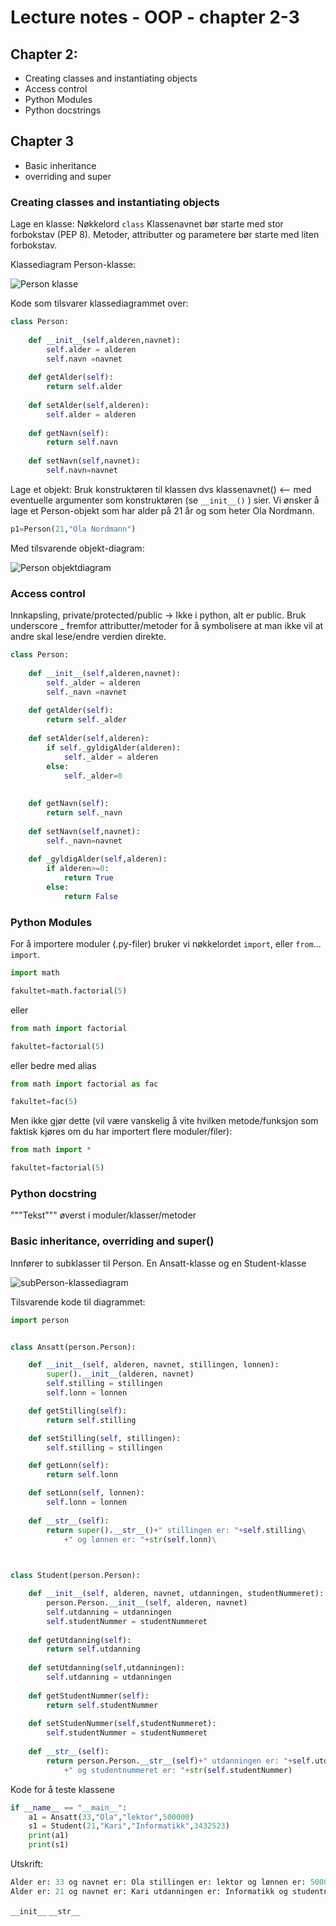 # Lecture notes - OOP - chapter 2-3

## Chapter 2:
- Creating classes and instantiating objects
- Access control
- Python Modules
- Python docstrings

## Chapter 3
- Basic inheritance
- overriding and super


### Creating classes and instantiating objects

Lage en klasse: Nøkkelord `class` 
Klassenavnet bør starte med stor forbokstav (PEP 8). 
Metoder, attributter og parametere bør starte med liten forbokstav.

Klassediagram Person-klasse:

![Person klasse](https://github.com/henrik2706/uit-inf-1400-v23/blob/main/lectures/oop-02-03-oo-concepts/Person4.png)


Kode som tilsvarer klassediagrammet over:
```python
class Person:
    
    def __init__(self,alderen,navnet):
        self.alder = alderen
        self.navn =navnet
        
    def getAlder(self):
        return self.alder
    
    def setAlder(self,alderen):
        self.alder = alderen
             
    def getNavn(self):
        return self.navn
    
    def setNavn(self,navnet):
        self.navn=navnet
```

Lage et objekt: Bruk konstruktøren til klassen dvs klassenavnet() <-- med eventuelle argumenter som konstruktøren (se `__init__()` ) sier.
Vi ønsker å lage et Person-objekt som har alder på 21 år og som heter Ola Nordmann.

```python
p1=Person(21,"Ola Nordmann")
```
Med tilsvarende objekt-diagram:

![Person objektdiagram](https://github.com/henrik2706/uit-inf-1400-v23/blob/main/lectures/oop-02-03-oo-concepts/Person-objekt.png)


### Access control
Innkapsling, private/protected/public -> Ikke i python, alt er public. Bruk underscore _ fremfor attributter/metoder for å symbolisere at man ikke vil at andre skal lese/endre verdien direkte.

```python
class Person:
    
    def __init__(self,alderen,navnet):
        self._alder = alderen
        self._navn =navnet
        
    def getAlder(self):
        return self._alder
    
    def setAlder(self,alderen):
        if self._gyldigAlder(alderen):
            self._alder = alderen
        else:
            self._alder=0
        
        
    def getNavn(self):
        return self._navn
    
    def setNavn(self,navnet):
        self._navn=navnet
        
    def _gyldigAlder(self,alderen):
        if alderen>=0:
            return True
        else:
            return False
```

### Python Modules
For å importere moduler (.py-filer) bruker vi nøkkelordet `import`, eller `from`... `import`.

```python
import math

fakultet=math.factorial(5)
```

eller 

```python
from math import factorial

fakultet=factorial(5)
```

eller bedre med alias

```python
from math import factorial as fac

fakultet=fac(5)
```

Men ikke gjør dette (vil være vanskelig å vite hvilken metode/funksjon som faktisk kjøres om du har importert flere moduler/filer):

```python
from math import *

fakultet=factorial(5)
```


### Python docstring
"""Tekst""" øverst i moduler/klasser/metoder

### Basic inheritance, overriding and super()
Innfører to subklasser til Person. En Ansatt-klasse og en Student-klasse

![subPerson-klassediagram](https://github.com/henrik2706/uit-inf-1400-v23/blob/main/lectures/oop-02-03-oo-concepts/subPerson.png)

Tilsvarende kode til diagrammet:

```python
import person


class Ansatt(person.Person):

    def __init__(self, alderen, navnet, stillingen, lonnen):
        super().__init__(alderen, navnet)
        self.stilling = stillingen
        self.lonn = lonnen

    def getStilling(self):
        return self.stilling

    def setStilling(self, stillingen):
        self.stilling = stillingen

    def getLonn(self):
        return self.lonn

    def setLonn(self, lonnen):
        self.lonn = lonnen
        
    def __str__(self):
        return super().__str__()+" stillingen er: "+self.stilling\
            +" og lønnen er: "+str(self.lonn)\
            


class Student(person.Person):

    def __init__(self, alderen, navnet, utdanningen, studentNummeret):
        person.Person.__init__(self, alderen, navnet)
        self.utdanning = utdanningen
        self.studentNummer = studentNummeret
        
    def getUtdanning(self):
        return self.utdanning
    
    def setUtdanning(self,utdanningen):
        self.utdanning = utdanningen
        
    def getStudentNummer(self):
        return self.studentNummer
    
    def setStudenNummer(self,studentNummeret):
        self.studentNummer = studentNummeret
    
    def __str__(self):
        return person.Person.__str__(self)+" utdanningen er: "+self.utdanning\
            +" og studentnummeret er: "+str(self.studentNummer)
```

Kode for å teste klassene

```python
if __name__ == "__main__":
    a1 = Ansatt(33,"Ola","lektor",500000)
    s1 = Student(21,"Kari","Informatikk",3432523)
    print(a1)
    print(s1)
```

Utskrift:

```python
Alder er: 33 og navnet er: Ola stillingen er: lektor og lønnen er: 500000
Alder er: 21 og navnet er: Kari utdanningen er: Informatikk og studentnummeret er: 3432523
```


`__init__` `__str__`
